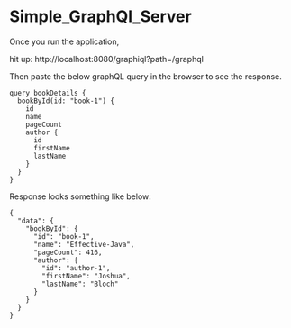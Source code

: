 # Simple_GraphQl_Server

Once you run the application, 

hit up: http://localhost:8080/graphiql?path=/graphql

Then paste the below graphQL query in the browser to see the response.

````
query bookDetails {
  bookById(id: "book-1") {
    id
    name
    pageCount
    author {
      id
      firstName
      lastName
    }
  }
}

````

Response looks something like below:

````$xslt
{
  "data": {
    "bookById": {
      "id": "book-1",
      "name": "Effective-Java",
      "pageCount": 416,
      "author": {
        "id": "author-1",
        "firstName": "Joshua",
        "lastName": "Bloch"
      }
    }
  }
}
````
